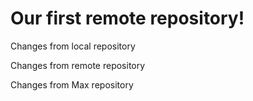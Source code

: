 # Our first remote repository!

Changes from local repository

Changes from remote repository

Changes from Max repository